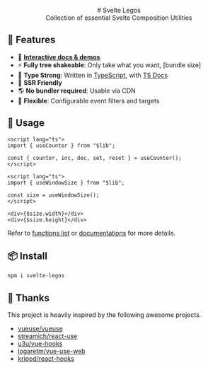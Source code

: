 <p align="center">
# Svelte Legos
<br>
Collection of essential Svelte Composition Utilities
</p>

## 🚀 Features

- 🎪 [**Interactive docs & demos**](https://svelte-legos.singhalankur.com)
- ⚡ **Fully tree shakeable**: Only take what you want, [bundle size]
- 🦾 **Type Strong**: Written in [TypeScript](https://www.typescriptlang.org/), with [TS Docs](https://github.com/microsoft/tsdoc)
- 🔋 **SSR Friendly**
- 🌎 **No bundler required**: Usable via CDN
- 🔩 **Flexible**: Configurable event filters and targets

## 🦄 Usage

```svelte
<script lang="ts">
import { useCounter } from "$lib";

const { counter, inc, dec, set, reset } = useCounter();
</script>
```

```svelte
<script lang="ts">
import { useWindowSize } from "$lib";

const size = useWindowSize();
</script>

<div>{$size.width}</div>
<div>{$size.height}</div>
```

Refer to [functions list](https://svelte-legos.singhalankur.com/guides) or [documentations](https://svelte-legos.singhalankur.com) for more details.

## 📦 Install

```bash
npm i svelte-legos
```
## 🌸 Thanks

This project is heavily inspired by the following awesome projects.

- [vueuse/vueuse](https://github.com/vueuse/vueuse)
- [streamich/react-use](https://github.com/streamich/react-use)
- [u3u/vue-hooks](https://github.com/u3u/vue-hooks)
- [logaretm/vue-use-web](https://github.com/logaretm/vue-use-web)
- [kripod/react-hooks](https://github.com/kripod/react-hooks)